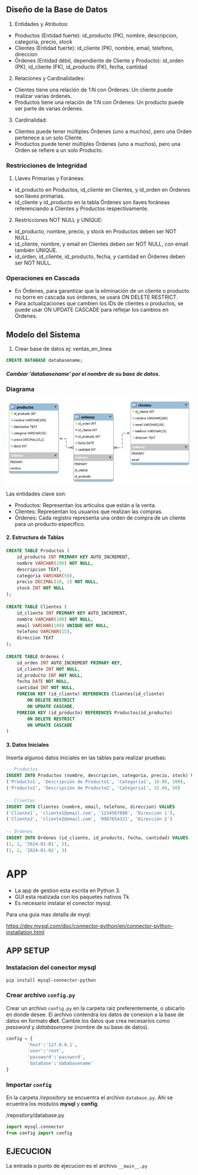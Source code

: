 ## Diseño de la Base de Datos

1. Entidades y Atributos:

- Productos (Entidad fuerte):
id_producto (PK), nombre, descripcion, categoria, precio, stock
- Clientes (Entidad fuerte):
id_cliente (PK), nombre, email, telefono, direccion
- Órdenes (Entidad débil, dependiente de Cliente y Producto):
id_orden (PK), id_cliente (FK), id_producto (FK), fecha, cantidad


2. Relaciones y Cardinalidades:

- Clientes tiene una relación de 1:N con Órdenes: Un cliente puede realizar varias órdenes.
- Productos tiene una relación de 1:N con Órdenes: Un producto puede ser parte de varias órdenes.
3. Cardinalidad:

- Clientes puede tener múltiples Órdenes (uno a muchos), pero una Orden pertenece a un solo Cliente.
- Productos puede tener múltiples Órdenes (uno a muchos), pero una Orden se refiere a un solo Producto.

### Restricciones de Integridad
1. Llaves Primarias y Foráneas:

- id_producto en Productos, id_cliente en Clientes, y id_orden en Órdenes son llaves primarias.
- id_cliente y id_producto en la tabla Órdenes son llaves foráneas referenciando a Clientes y Productos respectivamente.
2. Restricciones NOT NULL y UNIQUE:

- id_producto, nombre, precio, y stock en Productos deben ser NOT NULL.
- id_cliente, nombre, y email en Clientes deben ser NOT NULL, con email también UNIQUE.
- id_orden, id_cliente, id_producto, fecha, y cantidad en Órdenes deben ser NOT NULL.

### Operaciones en Cascada
- En Órdenes, para garantizar que la eliminación de un cliente o producto no borre en cascada sus órdenes, se usará ON DELETE RESTRICT.
- Para actualizaciones que cambien los IDs de clientes o productos, se puede usar ON UPDATE CASCADE para reflejar los cambios en Órdenes.

## Modelo del Sistema

1. Crear base de datos ej: ventas_en_linea

```sql
CREATE DATABASE databasename;
```
##### Cambiar 'databasename' por el nombre de su base de datos.

### Diagrama
![alt text](SQL\diagrama.png)

Las entidades clave son:

- Productos: Representan los artículos que están a la venta.
- Clientes: Representan los usuarios que realizan las compras.
- Órdenes: Cada registro representa una orden de compra de un cliente para un producto específico.


#### 2. Estructura de Tablas
```sql
CREATE TABLE Productos (
    id_producto INT PRIMARY KEY AUTO_INCREMENT,
    nombre VARCHAR(100) NOT NULL,
    descripcion TEXT,
    categoria VARCHAR(50),
    precio DECIMAL(10, 2) NOT NULL,
    stock INT NOT NULL
);

CREATE TABLE Clientes (
    id_cliente INT PRIMARY KEY AUTO_INCREMENT,
    nombre VARCHAR(100) NOT NULL,
    email VARCHAR(100) UNIQUE NOT NULL,
    telefono VARCHAR(15),
    direccion TEXT
);

CREATE TABLE Ordenes (
    id_orden INT AUTO_INCREMENT PRIMARY KEY,
    id_cliente INT NOT NULL,
    id_producto INT NOT NULL,
    fecha DATE NOT NULL,
    cantidad INT NOT NULL,
    FOREIGN KEY (id_cliente) REFERENCES Clientes(id_cliente)
        ON DELETE RESTRICT
        ON UPDATE CASCADE,
    FOREIGN KEY (id_producto) REFERENCES Productos(id_producto)
        ON DELETE RESTRICT
        ON UPDATE CASCADE
)

```

#### 3. Datos Iniciales
Inserta algunos datos iniciales en las tablas para realizar pruebas:

```sql
-- Productos
INSERT INTO Productos (nombre, descripcion, categoria, precio, stock) VALUES
('Producto1', 'Descripción de Producto1', 'Categoría1', 10.00, 100),
('Producto2', 'Descripción de Producto2', 'Categoría1', 15.00, 50)

-- Clientes
INSERT INTO Clientes (nombre, email, telefono, direccion) VALUES
('Cliente1', 'cliente1@email.com', '1234567890', 'Dirección 1'),
('Cliente2', 'cliente2@email.com', '0987654321', 'Dirección 2')

-- Órdenes
INSERT INTO Ordenes (id_cliente, id_producto, fecha, cantidad) VALUES
(1, 1, '2024-01-01', 5),
(1, 2, '2024-01-02', 3)

```

# APP

- La app de gestion esta escrita en Python 3. 
- GUI esta realizada con los paquetes nativos Tk
- Es necesario instalar el conector mysql.

Para una guia mas detalla de myql:

https://dev.mysql.com/doc/connector-python/en/connector-python-installation.html

## APP SETUP

### Instalacion del conector mysql

```
pip install mysql-connector-python
```

### Crear archivo `config.py`

Crear un archivo `config.py` en la carpeta raiz preferentemente, o ubicarlo en donde desee. El archivo contendra los datos de conexion a la base de datos en formato **dict**. 
Cambie los datos que crea necesarios como *password* y *databasename* (nombre de su base de datos).

```python
config = {
        'host':'127.0.0.1',
        'user':'root',
        'password':'password',
        'database':'dababasename'
}
```

### Importar `config`
En la carpeta */repository* se encuentra el archivo `database.py`.
Ahi se ecuentra los modulos **mysql** y **config**.

/repository/database.py
```python
import mysql.connector
from config import config
```

## EJECUCION

La entrada o punto de ejecucion es el archivo `__main__.py`
